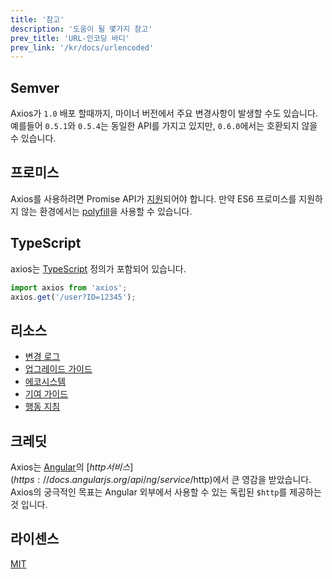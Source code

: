 ```yaml
---
title: '참고'
description: '도움이 될 몇가지 참고'
prev_title: 'URL-인코딩 바디'
prev_link: '/kr/docs/urlencoded'
---
```


## Semver

Axios가 `1.0` 배포 할때까지, 마이너 버전에서 주요 변경사항이 발생할 수도 있습니다. 예를들어 `0.5.1`와 `0.5.4`는 동일한 API를 가지고 있지만, `0.6.0`에서는 호환되지 않을 수 있습니다.

## 프로미스

Axios를 사용하려면 Promise API가 [지원](http://caniuse.com/promises)되어야 합니다. 
만약 ES6 프로미스를 지원하지 않는 환경에서는 [polyfill](https://github.com/jakearchibald/es6-promise)을 사용할 수 있습니다.


## TypeScript
axios는 [TypeScript](http://typescriptlang.org) 정의가 포함되어 있습니다.
```typescript
import axios from 'axios';
axios.get('/user?ID=12345');
```

## 리소스

* [변경 로그](https://github.com/axios/axios/blob/master/CHANGELOG.md)
* [업그레이드 가이드](https://github.com/axios/axios/blob/master/UPGRADE_GUIDE.md)
* [에코시스템](https://github.com/axios/axios/blob/master/ECOSYSTEM.md)
* [기여 가이드](https://github.com/axios/axios/blob/master/CONTRIBUTING.md)
* [행동 지침](https://github.com/axios/axios/blob/master/CODE_OF_CONDUCT.md)

## 크레딧

Axios는 [Angular](https://angularjs.org/)의 [$http 서비스](https://docs.angularjs.org/api/ng/service/$http)에서 큰 영감을 받았습니다. Axios의 궁극적인 목표는 Angular 외부에서 사용할 수 있는 독립된 `$http`를 제공하는 것 입니다.


## 라이센스

[MIT](https://github.com/axios/axios/blob/master/LICENSE)
